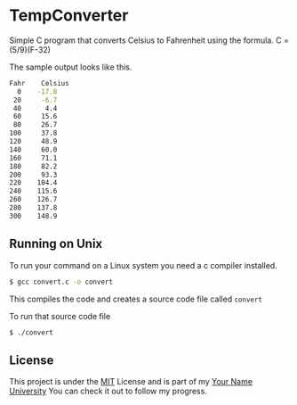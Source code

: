 # TempConverter

Simple C program that converts Celsius to Fahrenheit using the formula.
C =(5/9)(F-32)


The sample output looks like this.

```bash
Fahr    Celsius
  0    -17.8
 20     -6.7
 40      4.4
 60     15.6
 80     26.7
100     37.8
120     48.9
140     60.0
160     71.1
180     82.2
200     93.3
220    104.4
240    115.6
260    126.7
280    137.8
300    148.9

```

## Running on Unix

To run your command on a Linux system you need a c compiler installed.

```bash
$ gcc convert.c -o convert
```

This compiles the code and creates a source code file called `convert`

To run that source code file

```bash
$ ./convert
```

## License
This project is under the [MIT](https://choosealicense.com/licenses/mit/) License and is part of my [Your Name University](https://github.com/mbuthiya/Your-Name-University) You can check it out to follow my progress.
